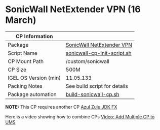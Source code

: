 # SonicWall NetExtender VPN (16 March)

|  CP Information |            |
|------------------|------------|
| Package | [SonicWall NetExtender VPN](https://www.sonicwall.com/support/knowledge-base/how-can-i-download-and-install-netextender-on-linux/180105195559153/) |
| Script Name | [sonicwall-cp-init-script.sh](build/sonicwall-cp-init-script.sh) |
| CP Mount Path | /custom/sonicwall |
| CP Size | 500M |
| IGEL OS Version (min) | 11.05.133 |
| Packing Notes | See build script for details |
| Package automation | [build-sonicwall-cp.sh](build/build-sonicwall-cp.sh) |

**NOTE:** This CP requires another CP [Azul Zulu JDK FX](https://github.com/IGEL-Community/IGEL-Custom-Partitions/tree/master/CP_Source/Apps/Azul_JDKFX)

Here is a video showing how to combine CPs [Video: Add Multiple CP to UMS](https://raw.githubusercontent.com/IGEL-Community/IGEL-Custom-Partitions/master/utils/videos/210129-IGEL-Multiple-CPs.mp4)
